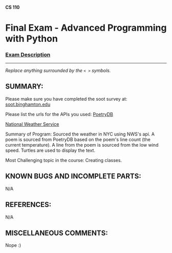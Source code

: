 #### CS 110
# Final Exam - Advanced Programming with Python

### [Exam Description](https://docs.google.com/document/d/1FI-WV95nSTK1JMg5j5sKhxcbl46DPVPkBrxC3FMo45g/edit?usp=sharing)

***

_Replace anything surrounded by the `< >` symbols._

## SUMMARY:
Please make sure you have completed the soot survey at:
    [soot.binghamton.edu](https://soot.binghamton.edu)

Please list the urls for the APIs you used:
[PoetryDB](https://github.com/thundercomb/poetrydb#readme)

[National Weather Service](https://weather.gov/documentation/services-web-api)

Summary of Program:
Sourced the weather in NYC using NWS's api. A poem is sourced from PoetryDB based on the poem's line count (the current temperature). A line from the poem is sourced from the low wind speed. Turtles are used to display the text.

Most Challenging topic in the course:
Creating classes.

## KNOWN BUGS AND INCOMPLETE PARTS:
N/A

## REFERENCES:
N/A


## MISCELLANEOUS COMMENTS:
 Nope :)
